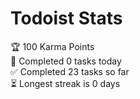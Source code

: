 # Todoist Stats

<!-- TODO-IST:START -->
🏆  100 Karma Points           
🌸  Completed 0 tasks today           
✅  Completed 23 tasks so far           
⏳  Longest streak is 0 days
<!-- TODO-IST:END -->

